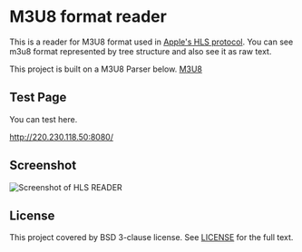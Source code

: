 # M3U8 format reader
This is a reader for M3U8 format used in [Apple's HLS protocol](https://developer.apple.com/streaming/). You can see m3u8 format represented by tree structure and also see it as raw text. 

This project is built on a M3U8 Parser below.
[M3U8](https://github.com/grafov/m3u8)

## Test Page
You can test here.

http://220.230.118.50:8080/

## Screenshot
![Screenshot of HLS READER](https://github.com/jeongmin/hls-reader/blob/master/screenshot.png?raw=true)

## License
This project covered by BSD 3-clause license. See [LICENSE](LICENSE) for the full text.
